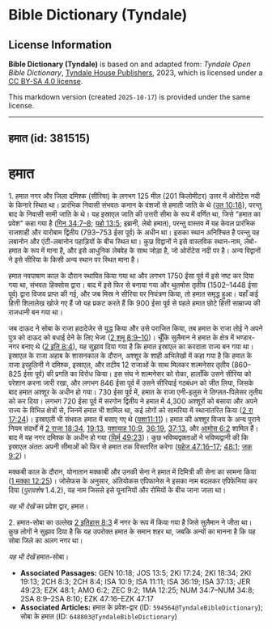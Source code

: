 # Bible Dictionary (Tyndale)

## License Information

**Bible Dictionary (Tyndale)** is based on and adapted from: _Tyndale Open Bible Dictionary_, [Tyndale House Publishers](https://tyndaleopenresources.com/), 2023, which is licensed under a [CC BY-SA 4.0 license](https://creativecommons.org/licenses/by-sa/4.0/legalcode.en).

This markdown version (created `2025-10-17`) is provided under the same license.



--------------------------------

## हमात (id: 381515)

हमात
====

1\. हमात नगर और जिला दमिश्क (सीरिया) के लगभग 125 मील (201 किलोमीटर) उत्तर में ओरोंटेस नदी के किनारे स्थित था। प्रारंभिक निवासी संभवतः कनान के वंशजों से हमाती जाति के थे ([उत 10:18](https://ref.ly/Gen10:18)), परन्तु बाद के निवासी सामी जाति के थे। यह इस्राएल जाति की उत्तरी सीमा के रूप में वर्णित था, जिसे "हमात का प्रवेश" कहा गया है ([गिन 34:7–8](https://ref.ly/Num34:7-Num34:8); [यहो 13:5](https://ref.ly/Josh13:5); इब्रानी, लेबो हमात), परन्तु वास्तव में यह केवल प्रारंभिक राजशाही और यारोबाम द्वितीय (793–753 ईसा पूर्व) के अधीन था। इसका स्थान अनिश्चित है परन्तु यह लबानोन और एंटी\-लबानोन पहाड़ियों के बीच स्थित था। कुछ विद्वानों ने इसे वास्तविक स्थान\-नाम, लेबो\-हमात के रूप में माना है, और इसे आधुनिक लेबवेह के साथ जोड़ा है, जो ओरोंटेस नदी पर है। अन्य विद्वानों ने इसे सीरिया के किसी अन्य स्थान पर स्थित माना है।

हमात नवपाषाण काल के दौरान स्थापित किया गया था और लगभग 1750 ईसा पूर्व में इसे नष्ट कर दिया गया था, संभवतः हिक्सोस द्वारा। बाद में इसे फिर से बनाया गया और थुतमोस तृतीय (1502–1448 ईसा पूर्व) द्वारा विजय प्राप्त की गई, और जब मिस्र ने सीरिया पर नियंत्रण किया, तो हमात समृद्ध हुआ। यहाँ कई हित्ती शिलालेख खोजे गए हैं जो यह प्रकट करते हैं कि 900 ईसा पूर्व से पहले हमात छोटे हित्ती साम्राज्य की राजधानी बन गया था।

जब दाऊद ने सोबा के राजा हदादेजेर से युद्ध किया और उसे पराजित किया, तब हमात के राजा तोई ने अपने पुत्र को दाऊद को बधाई देने के लिए भेजा ([2 शमू 8:9–10](https://ref.ly/2Sam8:9-2Sam8:10))। चूँकि सुलैमान ने हमात के क्षेत्र में भण्डार\-नगर बनाए थे ([2 इति 8:4](https://ref.ly/2Chr8:4)), यह सुझाव दिया गया है कि हमात इस्राएल का करदाता राज्य बन गया था। इस्राएल के राजा अहाब के शासनकाल के दौरान, अश्शूर के शाही अभिलेखों में कहा गया है कि हमात के राजा इरहुलिनी ने दमिश्क, इस्राएल, और तटीय 12 राजाओं के साथ मिलकर शल्मनेसर तृतीय (860–825 ईसा पूर्व) की प्रगति का विरोध किया। इस संघ ने शल्मनेसर को रोका, हालाँकि उसने सीरिया को परेशान करना जारी रखा, और लगभग 846 ईसा पूर्व में उसने सीरियाई गठबंधन को जीत लिया, जिसके बाद हमात अश्शूर के अधीन हो गया। 730 ईसा पूर्व में, हमात के राजा एनी\-इलुस ने तिग्लत\-पिलेसर तृतीय को कर दिया। लगभग 720 ईसा पूर्व में सरगोन द्वितीय ने हमात में 4,300 अश्शूरों को बसाया और अपने राज्य के विभिन्न क्षेत्रों से, जिनमें हमात भी शामिल था, कई लोगों को सामरिया में स्थानांतरित किया ([2 रा 17:24](https://ref.ly/2Kgs17:24))। इस्राएली भी संभवतः हमात में बसाए गए थे ([यशा11:11](https://ref.ly/Isa11:11))। हमात की अश्शूर विजय के अन्य पुराने नियम संदर्भों में [2 राजा 18:34](https://ref.ly/2Kgs18:34), [19:13](https://ref.ly/2Kgs19:13), [यशायाह 10:9](https://ref.ly/Isa10:9), [36:19](https://ref.ly/Isa36:19), [37:13](https://ref.ly/Isa37:13), और [आमोस 6:2](https://ref.ly/Amos6:2) शामिल हैं। बाद में यह नगर दमिश्क के अधीन हो गया ([यिर्म 49:23](https://ref.ly/Jer49:23))। कुछ भविष्यद्वक्ताओं ने भविष्यद्वानी की कि इस्राएल अंततः अपनी सीमाओं को फिर से हमात तक विस्तारित करेगा ([यहेज 47:16–17](https://ref.ly/Ezek47:16-Ezek47:17); [48:1](https://ref.ly/Ezek48:1); [जक 9:2](https://ref.ly/Zech9:2))।

मक्कबी काल के दौरान, योनातान मक्काबी और उनकी सेना ने हमात में दिमित्री की सेना का सामना किया ([1 मक्का 12:25](https://ref.ly/1Macc12:25))। जोसेफस के अनुसार, अंतियोकस एपिफानेस ने इसका नाम बदलकर एपिफेनिया कर दिया (*पुरावशेष* 1\.4\.2\), यह नाम जिससे इसे यूनानियों और रोमियों के बीच जाना जाता था।

*यह भी देखें* का प्रवेश द्वार, हमात।

2\. हमात\-सोबा का उल्लेख [2 इतिहास 8:3](https://ref.ly/2Chr8:3) में नगर के रूप में किया गया है जिसे सुलैमान ने जीता था। कुछ लोगों ने सुझाव दिया है कि यह उपरोक्त हमात के समान शहर था, जबकि अन्यों का मानना है कि यह सोबा जिले का अलग नगर था।

*यह भी देखें* हमात\-सोबा।

* **Associated Passages:** GEN 10:18; JOS 13:5; 2KI 17:24; 2KI 18:34; 2KI 19:13; 2CH 8:3; 2CH 8:4; ISA 10:9; ISA 11:11; ISA 36:19; ISA 37:13; JER 49:23; EZK 48:1; AMO 6:2; ZEC 9:2; 1MA 12:25; NUM 34:7–NUM 34:8; 2SA 8:9–2SA 8:10; EZK 47:16–EZK 47:17
* **Associated Articles:** हमात के प्रवेश-द्वार (ID: `594564@TyndaleBibleDictionary`); सोबा के हमात (ID: `648803@TyndaleBibleDictionary`)

